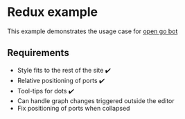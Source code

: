 # Redux example

This example demonstrates the usage case for [open go bot](https://github.com/lochbrunner/open-go-bot)

## Requirements

* Style fits to the rest of the site :heavy_check_mark:
* Relative positioning of ports :heavy_check_mark:
* Tool-tips for dots  :heavy_check_mark:
* Can handle graph changes triggered outside the editor
* Fix positioning of ports when collapsed
